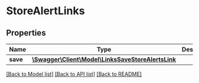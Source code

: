 # StoreAlertLinks

## Properties
Name | Type | Description | Notes
------------ | ------------- | ------------- | -------------
**save** | [**\Swagger\Client\Model\LinksSaveStoreAlertsLink**](LinksSaveStoreAlertsLink.md) |  | [optional] 

[[Back to Model list]](../README.md#documentation-for-models) [[Back to API list]](../README.md#documentation-for-api-endpoints) [[Back to README]](../README.md)


